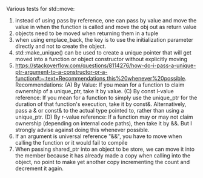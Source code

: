 Various tests for std::move:
1) instead of using pass by reference, one can pass by value and move the value in when the function is called and move the obj out as return value
2) objects need to be moved when returning them in a tuple
3) when using emplace_back, the key is to use the initialization parameter directly and not to create the object. 
4) std::make_unique() can be used to create a unique pointer that will get moved into a function or object constructor without explicitly moving
5) https://stackoverflow.com/questions/8114276/how-do-i-pass-a-unique-ptr-argument-to-a-constructor-or-a-function#:~:text=Recommendations,this%20whenever%20possible.
   Recommendations:
     (A) By Value: If you mean for a function to claim ownership of a unique_ptr, take it by value.
     (C) By const l-value reference: If you mean for a function to simply use the unique_ptr for the duration of that function's execution, take it by const&. Alternatively, pass a & or const& to the actual type pointed to, rather than using a unique_ptr.
     (D) By r-value reference: If a function may or may not claim ownership (depending on internal code paths), then take it by &&. But I strongly advise against doing this whenever possible.
6) If an argument is universal reference "&&", you have to move when calling the function or it would fail to compile
7) When passing shared_ptr into an object to be store, we can move it into the member because it has already made a copy when calling into the object, no point to make yet another copy incrementing the count and decrement it again.

